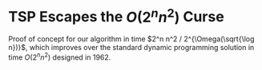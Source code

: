 # TSP Escapes the $O(2^n n^2)$ Curse

Proof of concept for our algorithm in time $2^n n^2 / 2^{\Omega(\sqrt{\log n})}$, which improves over the standard dynamic programming solution in time $O(2^n n^2)$ designed in 1962.
